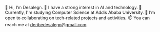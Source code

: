 👋 Hi, I’m Desalegn.
👀 I have a strong interest in AI and technology.
🌱 Currently, I'm studying Computer Science at Addis Ababa University.
💞️ I’m open to collaborating on tech-related projects and activities.
📫 You can reach me at deribedesalegn@gmail.com.

